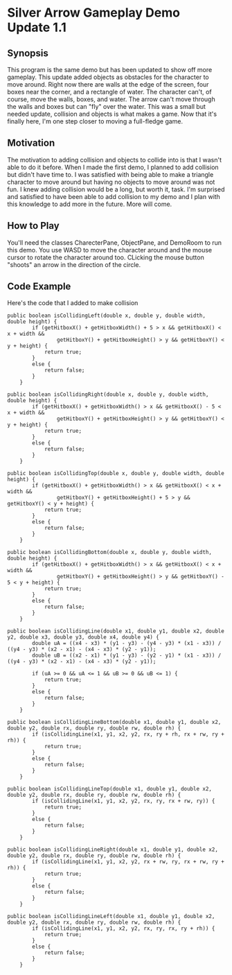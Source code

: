 # Silver Arrow Gameplay Demo Update 1.1

## Synopsis
This program is the same demo but has been updated to show off more gameplay. This update added objects as obstacles for the character to move around.
Right now there are walls at the edge of the screen, four boxes near the corner, and a rectangle of water.
The character can't, of course, move the walls, boxes, and water. The arrow can't move through the walls and boxes but can "fly" over the water.
This was a small but needed update, collision and objects is what makes a game. Now that it's finally here, I'm one step closer to moving a full-fledge game.

## Motivation
The motivation to adding collision and objects to collide into is that I wasn't able to do it before. When I made the first demo, I planned to add collision 
but didn't have time to. I was satisfied with being able to make a triangle character to move around but having no objects to move around was not fun. I knew 
adding collision would be a long, but worth it, task. I'm surprised and satisfied to have been able to add collision to my demo and I plan with this knowledge 
to add more in the future. More will come.

## How to Play
You'll need the classes CharecterPane, ObjectPane, and DemoRoom to run this demo. You use WASD to move the character around and the mouse cursor to rotate the 
character around too. CLicking the mouse button "shoots" an arrow in the direction of the circle.

## Code Example
Here's the code that I added to make collision
```
public boolean isCollidingLeft(double x, double y, double width, double height) {
        if (getHitboxX() + getHitboxWidth() + 5 > x && getHitboxX() < x + width && 
                getHitboxY() + getHitboxHeight() > y && getHitboxY() < y + height) {
            return true;
        }
        else {
            return false;
        }
    }
```
```
public boolean isCollidingRight(double x, double y, double width, double height) {
        if (getHitboxX() + getHitboxWidth() > x && getHitboxX() - 5 < x + width && 
                getHitboxY() + getHitboxHeight() > y && getHitboxY() < y + height) {
            return true;
        }
        else {
            return false;
        }
    }
```
```
public boolean isCollidingTop(double x, double y, double width, double height) {
        if (getHitboxX() + getHitboxWidth() > x && getHitboxX() < x + width && 
                getHitboxY() + getHitboxHeight() + 5 > y && getHitboxY() < y + height) {
            return true;
        }
        else {
            return false;
        }
    }
```
```
public boolean isCollidingBottom(double x, double y, double width, double height) {
        if (getHitboxX() + getHitboxWidth() > x && getHitboxX() < x + width && 
                getHitboxY() + getHitboxHeight() > y && getHitboxY() - 5 < y + height) {
            return true;
        }
        else {
            return false;
        }
    }
```
```
public boolean isCollidingLine(double x1, double y1, double x2, double y2, double x3, double y3, double x4, double y4) {
        double uA = ((x4 - x3) * (y1 - y3) - (y4 - y3) * (x1 - x3)) / ((y4 - y3) * (x2 - x1) - (x4 - x3) * (y2 - y1));
        double uB = ((x2 - x1) * (y1 - y3) - (y2 - y1) * (x1 - x3)) / ((y4 - y3) * (x2 - x1) - (x4 - x3) * (y2 - y1));
        
        if (uA >= 0 && uA <= 1 && uB >= 0 && uB <= 1) {
            return true;
        }
        else {
            return false;
        }
    }
```
```
public boolean isCollidingLineBottom(double x1, double y1, double x2, double y2, double rx, double ry, double rw, double rh) {
        if (isCollidingLine(x1, y1, x2, y2, rx, ry + rh, rx + rw, ry + rh)) {
            return true;
        }
        else {
            return false;
        }
    }
```
```
public boolean isCollidingLineTop(double x1, double y1, double x2, double y2, double rx, double ry, double rw, double rh) {
        if (isCollidingLine(x1, y1, x2, y2, rx, ry, rx + rw, ry)) {
            return true;
        }
        else {
            return false;
        }
    }
```
```
public boolean isCollidingLineRight(double x1, double y1, double x2, double y2, double rx, double ry, double rw, double rh) {
        if (isCollidingLine(x1, y1, x2, y2, rx + rw, ry, rx + rw, ry + rh)) {
            return true;
        }
        else {
            return false;
        }
    }
```
```
public boolean isCollidingLineLeft(double x1, double y1, double x2, double y2, double rx, double ry, double rw, double rh) {
        if (isCollidingLine(x1, y1, x2, y2, rx, ry, rx, ry + rh)) {
            return true;
        }
        else {
            return false;
        }
    }
```
